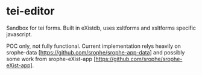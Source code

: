 # tei-editor
Sandbox for tei forms. Built in eXistdb, uses xsltforms and xsltforms specific javascript. 

POC only, not fully functional. Current implementation relys heavily on srophe-data [https://github.com/srophe/srophe-app-data]  and possibly some work from srophe-eXist-app [https://github.com/srophe/srophe-eXist-app]. 
